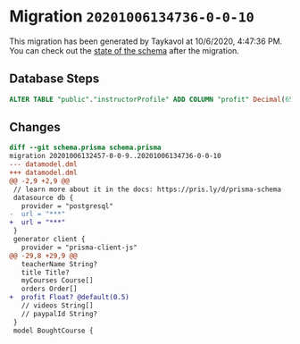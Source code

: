 # Migration `20201006134736-0-0-10`

This migration has been generated by Taykavol at 10/6/2020, 4:47:36 PM.
You can check out the [state of the schema](./schema.prisma) after the migration.

## Database Steps

```sql
ALTER TABLE "public"."instructorProfile" ADD COLUMN "profit" Decimal(65,30)   DEFAULT 0.5
```

## Changes

```diff
diff --git schema.prisma schema.prisma
migration 20201006132457-0-0-9..20201006134736-0-0-10
--- datamodel.dml
+++ datamodel.dml
@@ -2,9 +2,9 @@
 // learn more about it in the docs: https://pris.ly/d/prisma-schema
 datasource db {
   provider = "postgresql"
-  url = "***"
+  url = "***"
 }
 generator client {
   provider = "prisma-client-js"
@@ -29,8 +29,9 @@
   teacherName String?
   title Title?
   myCourses Course[]
   orders Order[]
+  profit Float? @default(0.5)
   // videos String[]
   // paypalId String?
 }
 model BoughtCourse {
```


